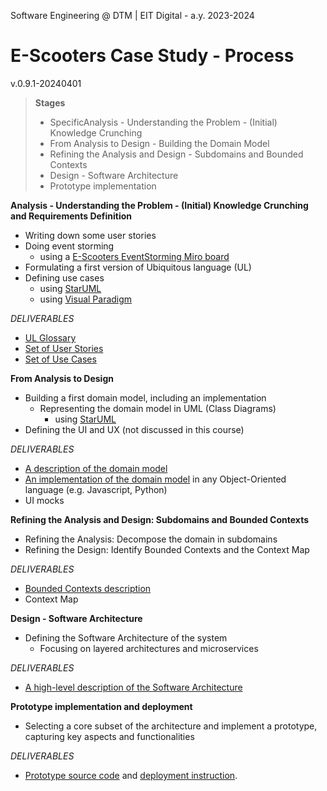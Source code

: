 Software Engineering @ DTM | EIT Digital - a.y. 2023-2024 

# E-Scooters Case Study - Process
v.0.9.1-20240401

> **Stages**
>* SpecificAnalysis - Understanding the Problem - (Initial) Knowledge Crunching 
>* From Analysis to Design - Building the Domain Model
>* Refining the Analysis and Design - Subdomains and Bounded Contexts 
>* Design - Software Architecture 
>* Prototype implementation 
>


**Analysis - Understanding the Problem - (Initial) Knowledge Crunching and Requirements Definition** 
	
- Writing down some user stories
- Doing event storming 
    - using a [E-Scooters EventStorming Miro board](https://miro.com/app/board/uXjVKTpmQkU=/?share_link_id=462632821849)
- Formulating a first version of Ubiquitous language (UL)
- Defining use cases 
	- using [StarUML](https://staruml.io/)  
   - using [Visual Paradigm](https://online.visual-paradigm.com/) 

*DELIVERABLES*

- [UL Glossary](https://github.com/unibo-dtm-se/e-scooters-case-study/blob/main/glossary.md)
- [Set of User Stories](https://github.com/unibo-dtm-se/e-scooters-case-study/blob/main/user-stories.md)
- [Set of Use Cases](https://github.com/unibo-dtm-se/e-scooters-case-study/blob/main/use-cases.md)

    

**From Analysis to Design**

- Building a first domain model, including an implementation 
	- Representing the domain model in UML (Class Diagrams) 
		- using [StarUML](https://staruml.io/) 
- Defining the UI and UX (not discussed in this course)

*DELIVERABLES*

- [A description of the domain model](https://github.com/unibo-dtm-se/e-scooters-case-study/blob/main/domain-model.md)
- [An implementation of the domain model](https://github.com/unibo-dtm-se/e-scooters-domain-model-monolitic/README.md) in any Object-Oriented language (e.g. Javascript, Python) 
- UI mocks

**Refining the Analysis and Design: Subdomains and Bounded Contexts**

- Refining the Analysis: Decompose the domain in subdomains
- Refining the Design: Identify Bounded Contexts and the Context Map

*DELIVERABLES*

- [Bounded Contexts description](https://github.com/unibo-dtm-se/e-scooters-case-study/blob/main/bounded-contexts.md)
- Context Map

**Design - Software Architecture**    

- Defining the Software Architecture of the system
    - Focusing on layered architectures and microservices

*DELIVERABLES*

- [A high-level description of the Software Architecture](https://github.com/unibo-dtm-se/e-scooters-case-study/blob/main/sw-architecture.md)

**Prototype implementation and deployment** 

- Selecting a core subset of the architecture and implement a prototype, capturing key aspects and functionalities

*DELIVERABLES*

- [Prototype source code](https://github.com/unibo-dtm-se/e-scooter-final-prototype) and [deployment instruction](https://github.com/unibo-dtm-se/e-scooters-case-study/blob/main/prototype-dev-deplo.md).  

